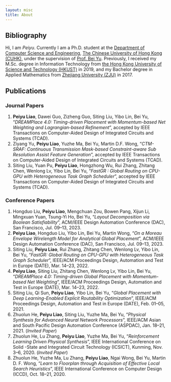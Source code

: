 ```yaml
---
layout: misc
title: About
---
```


## Bibliography

Hi, I am *Peiyu*. Currently I am a Ph.D. student at the [Department of Computer Science and Engineering](http://www.cse.cuhk.edu.hk/), [The Chinese University of Hong Kong (CUHK)](http://www.cuhk.edu.hk/english/index.html), under the supervision of [Prof. Bei Yu](http://www.cse.cuhk.edu.hk/~byu/). Previously, I received my M.Sc. degree in Information Technology from [the Hong Kong University of Science and Technology (HKUST)](https://www.ust.hk/) in 2019, and my Bachelor degree in Applied Mathematics from [Zhejiang University (ZJU)](http://www.zju.edu.cn/) in 2017.

## Publications

### Journal Papers

1. **Peiyu Liao**, Dawei Guo, Zizheng Guo, Siting Liu, Yibo Lin, Bei Yu, “*DREAMPlace 4.0: Timing-driven Placement with Momentum-based Net Weighting and Lagrangian-based Refinement*”, accepted by IEEE Transactions on Computer-Aided Design of Integrated Circuits and Systems (TCAD).
1. Ziyang Yu, **Peiyu Liao**, Yuzhe Ma, Bei Yu, Martin D.F. Wong, “*CTM-SRAF: Continuous Transmission Mask-based Constraint-aware Sub Resolution Assist Feature Generation*”, accepted by IEEE Transactions on Computer-Aided Design of Integrated Circuits and Systems (TCAD).
1. Siting Liu, Yuan Pu, **Peiyu Liao**, Hongzhong Wu, Rui Zhang, Zhitang Chen, Wenlong Lv, Yibo Lin, Bei Yu, “*FastGR : Global Routing on CPU-GPU with Heterogeneous Task Graph Scheduler*”, accepted by IEEE Transactions on Computer-Aided Design of Integrated Circuits and Systems (TCAD).

### Conference Papers

1. Hongduo Liu, **Peiyu Liao**, Mengchuan Zou, Bowen Pang, Xijun Li, Mingxuan Yuan, Tsung-Yi Ho, Bei Yu, “*Layout Decomposition via Boolean Satisfiability*”, ACM/IEEE Design Automation Conference (DAC), San Francisco, Jul. 09–13, 2023.
1. **Peiyu Liao**, Hongduo Liu, Yibo Lin, Bei Yu, Martin Wong, “*On a Moreau Envelope Wirelength Model for Analytical Global Placement*”, ACM/IEEE Design Automation Conference (DAC), San Francisco, Jul. 09–13, 2023.
1. Siting Liu, **Peiyu Liao**, Rui Zhang, Zhitang Chen, Wenlong Lv, Yibo Lin, Bei Yu, “*FastGR: Global Routing on CPU-GPU with Heterogeneous Task Graph Scheduler*”, IEEE/ACM Proceedings Design, Automation and Test in Europe (DATE), Mar. 14–23, 2022.
1. **Peiyu Liao**, Siting Liu, Zhitang Chen, Wenlong Lv, Yibo Lin, Bei Yu, “*DREAMPlace 4.0: Timing-driven Global Placement with Momentum-based Net Weighting*”, IEEE/ACM Proceedings Design, Automation and Test in Europe (DATE), Mar. 14–23, 2022.
1. Siting Liu, Qi Sun, **Peiyu Liao**, Yibo Lin, Bei Yu, “*Global Placement with Deep Learning-Enabled Explicit Routability Optimization*”, IEEE/ACM Proceedings Design, Automation and Test in Europe (DATE), Feb. 01–05, 2021.
1. Zhuolun He, **Peiyu Liao**, Siting Liu, Yuzhe Ma, Bei Yu, “*Physical Synthesis for Advanced Neural Network Processors*”, IEEE/ACM Asian and South Pacific Design Automation Conference (ASPDAC), Jan. 18–21, 2021. (*Invited Paper*)
1. Zhuolun He, Lu Zhang, **Peiyu Liao**, Yuzhe Ma, Bei Yu, “*Reinforcement Learning Driven Physical Synthesis*”, IEEE International Conference on Solid -State and Integrated Circuit Technology (ICSICT), Kunming, Nov. 3–6, 2020. (*Invited Paper*)
1. Zhuolun He, Yuzhe Ma, Lu Zhang, **Peiyu Liao**, Ngai Wong, Bei Yu, Martin D. F. Wong, “*Learn to Floorplan through Acquisition of Effective Local Search Heuristics*”, IEEE International Conference on Computer Design (ICCD), Oct. 18–21, 2020.

